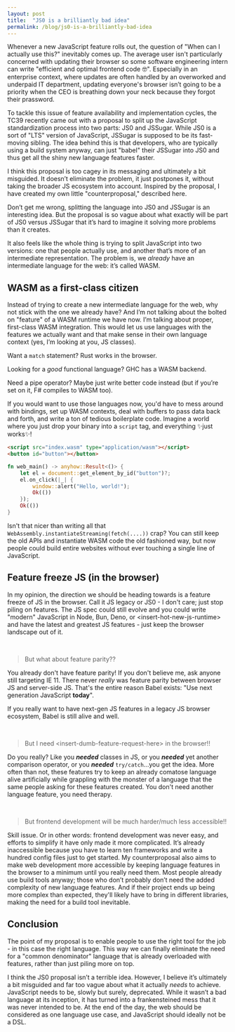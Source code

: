 ```yaml
---
layout: post
title:  "JS0 is a brilliantly bad idea"
permalink: /blog/js0-is-a-brilliantly-bad-idea
---
```


Whenever a new JavaScript feature rolls out, the question of "When can I actually use this?" inevitably comes up. The average user isn't particularly concerned with updating their browser so some software engineering intern can write "efficient and optimal frontend code 🤓". Especially in an enterprise context, where updates are often handled by an overworked and underpaid IT department, updating everyone's browser isn’t going to be a priority when the CEO is breathing down your neck because they forgot their prassword.

To tackle this issue of feature availability and implementation cycles, the TC39 recently came out with a proposal to split up the JavaScript standardization process into two parts: JS0 and JSSugar. While JS0 is a sort of "LTS" version of JavaScript, JSSugar is supposed to be its fast-moving sibling. The idea behind this is that developers, who are typically using a build system anyway, can just "babel" their JSSugar into JS0 and thus get all the shiny new language features faster.

I think this proposal is too cagey in its messaging and ultimately a bit misguided. It doesn’t eliminate the problem, it just postpones it, without taking the broader JS ecosystem into account. Inspired by the proposal, I have created my own little "counterproposal," described here.

Don’t get me wrong, splitting the language into JS0 and JSSugar is an interesting idea. But the proposal is so vague about what exactly will be part of JS0 versus JSSugar that it’s hard to imagine it solving more problems than it creates.

It also feels like the whole thing is trying to split JavaScript into two versions: one that people actually use, and another that’s more of an intermediate representation. The problem is, we *already* have an intermediate language for the web: it’s called WASM.

## WASM as a first-class citizen

Instead of trying to create a new intermediate language for the web, why not stick with the one we already have? And I’m not talking about the bolted on "feature" of a WASM runtime we have now. I’m talking about proper, first-class WASM integration. This would let us use languages with the features we actually want and that make sense in their own language context (yes, I’m looking at you, JS classes).

Want a `match` statement? Rust works in the browser. 

Looking for a *good* functional language? GHC has a WASM backend.

Need a pipe operator? Maybe just write better code instead (but if you’re set on it, F# compiles to WASM too).

If you would want to use those languages now, you'd have to mess around with bindings, set up WASM contexts, deal with buffers to pass data back and forth, and write a ton of tedious boilerplate code. Imagine a world where you just drop your binary into a `script` tag, and everything ✨just works✨!

```html 
<script src="index.wasm" type="application/wasm"></script>
<button id="button"></button>
```

```rust
fn web_main() -> anyhow::Result<()> {
    let el = document::get_element_by_id("button")?;
    el.on_click(|_| {
        window::alert("Hello, world!");
        Ok(())
    });
    Ok(())
}
```

Isn't that nicer than writing all that `WebAssembly.instantiateStreaming(fetch(....))` crap? You can still keep the old APIs and instantiate WASM code the old fashioned way, but now people could build entire websites without ever touching a single line of JavaScript. 

## Feature freeze JS (in the browser)

In my opinion, the direction we should be heading towards is a feature freeze of JS in the browser. Call it JS legacy or JS0 - I don't care; just stop piling on features. The JS spec could still evolve and you could write "modern" JavaScript in Node, Bun, Deno, or \<insert-hot-new-js-runtime\> and have the latest and greatest JS features - just keep the browser landscape out of it. 

<br>

> But what about feature parity??

You already don't have feature parity! If you don't believe me, ask anyone still targeting IE 11. There never *really* was feature parity between browser JS and server-side JS. That's the entire reason Babel exists: "Use next generation JavaScript **today**".

If you really want to have next-gen JS features in a legacy JS browser ecosystem, Babel is still alive and well.

<br>

> But I need \<insert-dumb-feature-request-here\> in the browser!!

Do you really? Like you ***needed*** classes in JS, or you ***needed*** yet another comparison operator, or you ***needed*** `try/catch`...you get the idea. More often than not, these features try to keep an already comatose language alive artificially while grappling with the monster of a language that the same people asking for these features created. You don't need another language feature, you need therapy.

<br>

> But frontend development will be much harder/much less accessible!! 

Skill issue. Or in other words: frontend development was never easy, and efforts to simplify it have only made it more complicated. It’s already inaccessible because you have to learn ten frameworks and write a hundred config files just to get started. My counterproposal also aims to make web development more accessible by keeping language features in the browser to a minimum until you really need them. Most people already use build tools anyway; those who don’t probably don’t need the added complexity of new language features. And if their project ends up being more complex than expected, they'll likely have to bring in different libraries, making the need for a build tool inevitable.

## Conclusion

The point of my proposal is to enable people to use the right tool for the job - in this case the right language. This way we can finally eliminate the need for a "common denominator" language that is already overloaded with features, rather than just piling more on top. 

I think the JS0 proposal isn’t a terrible idea. However, I believe it’s ultimately a bit misguided and far too vague about what it actually *needs* to achieve. JavaScript needs to be, slowly but surely, deprecated. While it wasn’t a bad language at its inception, it has turned into a frankensteined mess that it was never intended to be. At the end of the day, the web should be considered as one language use case, and JavaScript should ideally not be a DSL.